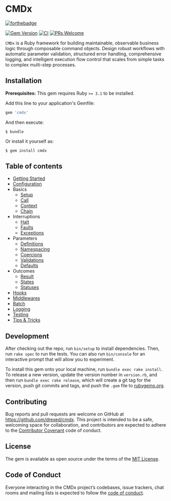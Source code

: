 # CMDx

[![forthebadge](http://forthebadge.com/images/badges/made-with-ruby.svg)](http://forthebadge.com)

[![Gem Version](https://badge.fury.io/rb/cmdx.svg?icon=si%3Arubygems)](https://badge.fury.io/rb/cmdx)
[![CI](https://github.com/drexed/cmdx/actions/workflows/ci.yml/badge.svg)](https://github.com/drexed/cmdx/actions/workflows/ci.yml)
[![PRs Welcome](https://img.shields.io/badge/PRs-welcome-brightgreen.svg?style=shields)](http://makeapullrequest.com)

`CMDx` is a Ruby framework for building maintainable, observable business logic through composable command objects. Design robust workflows with automatic parameter validation, structured error handling, comprehensive logging, and intelligent execution flow control that scales from simple tasks to complex multi-step processes.

## Installation

**Prerequisites:** This gem requires Ruby `>= 3.1` to be installed.

Add this line to your application's Gemfile:

```ruby
gem 'cmdx'
```

And then execute:

    $ bundle

Or install it yourself as:

    $ gem install cmdx

## Table of contents

- [Getting Started](https://github.com/drexed/cmdx/blob/main/docs/getting_started.md)
- [Configuration](https://github.com/drexed/cmdx/blob/main/docs/configuration.md)
- Basics
  - [Setup](https://github.com/drexed/cmdx/blob/main/docs/basics/setup.md)
  - [Call](https://github.com/drexed/cmdx/blob/main/docs/basics/call.md)
  - [Context](https://github.com/drexed/cmdx/blob/main/docs/basics/context.md)
  - [Chain](https://github.com/drexed/cmdx/blob/main/docs/basics/chain.md)
- Interruptions
  - [Halt](https://github.com/drexed/cmdx/blob/main/docs/interruptions/halt.md)
  - [Faults](https://github.com/drexed/cmdx/blob/main/docs/interruptions/faults.md)
  - [Exceptions](https://github.com/drexed/cmdx/blob/main/docs/interruptions/exceptions.md)
- Parameters
  - [Definitions](https://github.com/drexed/cmdx/blob/main/docs/parameters/definitions.md)
  - [Namespacing](https://github.com/drexed/cmdx/blob/main/docs/parameters/namespacing.md)
  - [Coercions](https://github.com/drexed/cmdx/blob/main/docs/parameters/coercions.md)
  - [Validations](https://github.com/drexed/cmdx/blob/main/docs/parameters/validations.md)
  - [Defaults](https://github.com/drexed/cmdx/blob/main/docs/parameters/defaults.md)
- Outcomes
  - [Result](#results)
  - [States](https://github.com/drexed/cmdx/blob/main/docs/outcomes/states.md)
  - [Statuses](https://github.com/drexed/cmdx/blob/main/docs/outcomes/statuses.md)
- [Hooks](https://github.com/drexed/cmdx/blob/main/docs/hooks.md)
- [Middlewares](https://github.com/drexed/cmdx/blob/main/docs/middlewares.md)
- [Batch](https://github.com/drexed/cmdx/blob/main/docs/batch.md)
- [Logging](https://github.com/drexed/cmdx/blob/main/docs/logging.md)
- [Testing](https://github.com/drexed/cmdx/blob/main/docs/testing.md)
- [Tips & Tricks](https://github.com/drexed/cmdx/blob/main/docs/tips_and_tricks.md)

## Development

After checking out the repo, run `bin/setup` to install dependencies. Then, run `rake spec` to run the tests. You can also run `bin/console` for an interactive prompt that will allow you to experiment.

To install this gem onto your local machine, run `bundle exec rake install`. To release a new version, update the version number in `version.rb`, and then run `bundle exec rake release`, which will create a git tag for the version, push git commits and tags, and push the `.gem` file to [rubygems.org](https://rubygems.org).

## Contributing

Bug reports and pull requests are welcome on GitHub at https://github.com/drexed/cmdx. This project is intended to be a safe, welcoming space for collaboration, and contributors are expected to adhere to the [Contributor Covenant](http://contributor-covenant.org) code of conduct.

## License

The gem is available as open source under the terms of the [MIT License](https://opensource.org/licenses/MIT).

## Code of Conduct

Everyone interacting in the CMDx project’s codebases, issue trackers, chat rooms and mailing lists is expected to follow the [code of conduct](https://github.com/drexed/cmdx/blob/main/CODE_OF_CONDUCT.md).
